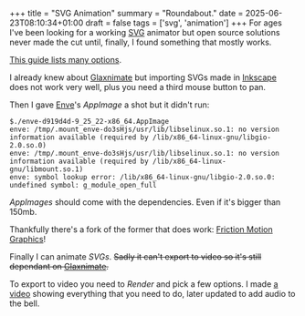 +++
title = "SVG Animation"
summary = "Roundabout."
date = 2025-06-23T08:10:34+01:00
draft = false
tags = ['svg', 'animation']
+++
For ages I've been looking for a working [SVG](https://en.wikipedia.org/wiki/SVG) animator but open source solutions never made the cut until, finally, I found something that mostly works.

[This guide lists many options](https://theartsquirrel.com/3908/svg-based-motion-graphics-software/).

I already knew about [Glaxnimate](https://glaxnimate.mattbas.org/) but importing SVGs made in [Inkscape](https://inkscape.org/) does not work very well, plus you need a third mouse button to pan.

Then I gave [Enve](https://maurycyliebner.github.io/dow/index)'s *AppImage* a shot but it didn't run:
```
$./enve-d919d4d-9_25_22-x86_64.AppImage 
enve: /tmp/.mount_enve-do3sHjs/usr/lib/libselinux.so.1: no version information available (required by /lib/x86_64-linux-gnu/libgio-2.0.so.0)
enve: /tmp/.mount_enve-do3sHjs/usr/lib/libselinux.so.1: no version information available (required by /lib/x86_64-linux-gnu/libmount.so.1)
enve: symbol lookup error: /lib/x86_64-linux-gnu/libgio-2.0.so.0: undefined symbol: g_module_open_full
```
*AppImages* should come with the dependencies. Even if it's bigger than 150mb.

Thankfully there's a fork of the former that does work: [Friction Motion Graphics](https://friction.graphics/)!

Finally I can animate *SVGs*. ~~Sadly it can't export to video so it's still dependant on [Glaxnimate](https://glaxnimate.mattbas.org/).~~

To export to video you need to *Render* and pick a few options. I made [a video](https://www.youtube.com/watch?v=8yJYGObFYjM) showing everything that you need to do, later updated to add audio to the bell.
